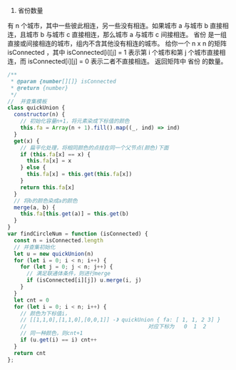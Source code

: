 1.   省份数量

有 n 个城市，其中一些彼此相连，另一些没有相连。如果城市 a 与城市 b 直接相连，且城市 b 与城市 c 直接相连，那么城市 a 与城市 c 间接相连。
省份 是一组直接或间接相连的城市，组内不含其他没有相连的城市。
给你一个 n x n 的矩阵 isConnected ，其中 isConnected[i][j] = 1 表示第 i 个城市和第 j 个城市直接相连，而 isConnected[i][j] = 0 表示二者不直接相连。
返回矩阵中 省份 的数量。

```js
/**
 * @param {number[][]} isConnected
 * @return {number}
 */
//  并查集模板
class quickUnion {
  constructor(n) {
    // 初始化容量n+1，将元素染成下标值的颜色
    this.fa = Array(n + 1).fill().map((_, ind) => ind)
  }
  get(x) {
    // 扁平化处理，将相同颜色的点挂在同一个父节点(颜色)下面
    if (this.fa[x] == x) {
      this.fa[x] = x
    } else {
      this.fa[x] = this.get(this.fa[x])
    }
    return this.fa[x]
  }
  // 将b的颜色染成a的颜色
  merge(a, b) {
    this.fa[this.get(a)] = this.get(b)
  }
}
var findCircleNum = function (isConnected) {
  const n = isConnected.length
  // 并查集初始化
  let u = new quickUnion(n)
  for (let i = 0; i < n; i++) {
    for (let j = 0; j < n; j++) {
      // 满足联通体条件，则进行merge
      if (isConnected[i][j]) u.merge(i, j)
    }
  }
  let cnt = 0
  for (let i = 0; i < n; i++) {
    // 颜色为下标值i，
    // [[1,1,0],[1,1,0],[0,0,1]] -》 quickUnion { fa: [ 1, 1, 2 3] }
    //                                      对应下标为   0  1  2 
    // 同一种颜色，则cnt+1
    if (u.get(i) == i) cnt++
  }
  return cnt
};
